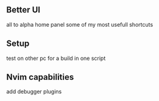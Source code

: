 ## Better UI 
all to alpha home panel some of my most usefull shortcuts 

## Setup 
test on other pc for a build in one script 

## Nvim capabilities 
add debugger plugins
